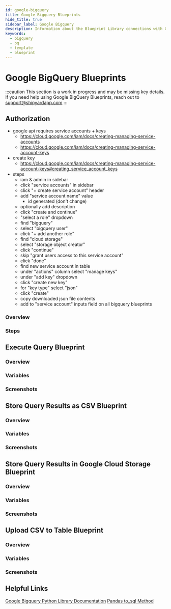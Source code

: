 ```yaml
---
id: google-bigquery
title: Google Bigquery Blueprints
hide_title: true
sidebar_label: Google Bigquery
description: Information about the Blueprint Library connections with Google Bigquery.
keywords:
  - bigquery
  - bq
  - template
  - blueprint
---
```


# Google BigQuery Blueprints

:::caution
This section is a work in progress and may be missing key details. If you need help using Google BigQuery Blueprints, reach out to support@shipyardapp.com
:::

## Authorization

- google api requires service accounts + keys
	- https://cloud.google.com/iam/docs/creating-managing-service-accounts
	- https://cloud.google.com/iam/docs/creating-managing-service-account-keys
- create key
	- https://cloud.google.com/iam/docs/creating-managing-service-account-keys#creating_service_account_keys
- steps
	- iam & admin in sidebar
	- click "service accounts" in sidebar
	- click "+ create service account" header
	- add "service account name" value
		- id generated (don't change)
	- optionally add description
	- click "create and continue"
	- "select a role" dropdown
	- find "bigquery"
	- select "bigquery user"
	- click "+ add another role"
	- find "cloud storage"
	- select "storage object creator"
	- click "continue"
	- skip "grant users access to this service account"
	- click "done"
	- find new service account in table
	- under "actions" column select "manage keys"
	- under "add key" dropdown
	- click "create new key"
	- for "key type" select "json"
	- click "create"
	- copy downloaded json file contents
	- add to "service account" inputs field on all bigquery blueprints

### Overview

### Steps

## Execute Query Blueprint

### Overview

### Variables

### Screenshots

## Store Query Results as CSV Blueprint

### Overview

### Variables

### Screenshots

## Store Query Results in Google Cloud Storage Blueprint

### Overview

### Variables

### Screenshots

## Upload CSV to Table Blueprint

### Overview

### Variables

### Screenshots

## Helpful Links

[Google Bigquery Python Library Documentation](https://cloud.google.com/bigquery/docs/reference/libraries) [Pandas to_sql Method](https://pandas.pydata.org/pandas-docs/stable/reference/api/pandas.DataFrame.to_sql.html)

